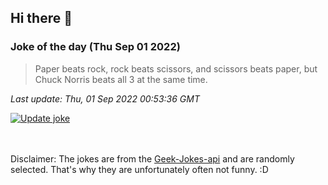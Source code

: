 ## Hi there 👋

### Joke of the day (Thu Sep 01 2022)
<!-- joke -->
>Paper beats rock, rock beats scissors, and scissors beats paper, but Chuck Norris beats all 3 at the same time.
<!-- /joke -->

*Last update: Thu, 01 Sep 2022 00:53:36 GMT*

[![Update joke](https://github.com/nclskfm/nclskfm/actions/workflows/joke.yml/badge.svg)](https://github.com/nclskfm/nclskfm/actions/workflows/joke.yml)

<br><br>
Disclaimer: The jokes are from the [Geek-Jokes-api](https://github.com/sameerkumar18/geek-joke-api) and are randomly selected. That's why they are unfortunately often not funny. :D
